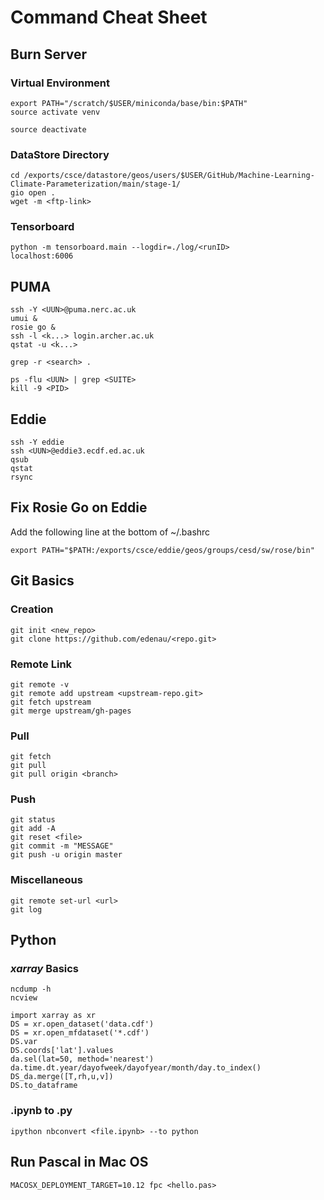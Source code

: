 # Command Cheat Sheet

## Burn Server
### Virtual Environment
```
export PATH="/scratch/$USER/miniconda/base/bin:$PATH"
source activate venv

source deactivate
```
### DataStore Directory
```
cd /exports/csce/datastore/geos/users/$USER/GitHub/Machine-Learning-Climate-Parameterization/main/stage-1/
gio open .
wget -m <ftp-link>
```

### Tensorboard
```
python -m tensorboard.main --logdir=./log/<runID>
localhost:6006
```

## PUMA
```
ssh -Y <UUN>@puma.nerc.ac.uk
umui &
rosie go &
ssh -l <k...> login.archer.ac.uk
qstat -u <k...>

grep -r <search> .
```

```
ps -flu <UUN> | grep <SUITE>
kill -9 <PID>
```

## Eddie
```
ssh -Y eddie
ssh <UUN>@eddie3.ecdf.ed.ac.uk
qsub
qstat
rsync
```

## Fix Rosie Go on Eddie
Add the following line at the bottom of ~/.bashrc
```
export PATH="$PATH:/exports/csce/eddie/geos/groups/cesd/sw/rose/bin"
```

## Git Basics
### Creation
```
git init <new_repo>
git clone https://github.com/edenau/<repo.git>
```
### Remote Link
```
git remote -v
git remote add upstream <upstream-repo.git>
git fetch upstream
git merge upstream/gh-pages
```
### Pull
```
git fetch
git pull
git pull origin <branch>
```
### Push
```
git status
git add -A
git reset <file>
git commit -m "MESSAGE"
git push -u origin master
```
### Miscellaneous
```
git remote set-url <url>
git log
```

## Python
### *xarray* Basics
```
ncdump -h
ncview

import xarray as xr
DS = xr.open_dataset('data.cdf')
DS = xr.open_mfdataset('*.cdf')
DS.var
DS.coords['lat'].values
da.sel(lat=50, method='nearest')
da.time.dt.year/dayofweek/dayofyear/month/day.to_index()
DS_da.merge([T,rh,u,v])
DS.to_dataframe
```

### .ipynb to .py
```
ipython nbconvert <file.ipynb> --to python
```

## Run Pascal in Mac OS
```
MACOSX_DEPLOYMENT_TARGET=10.12 fpc <hello.pas>
```
